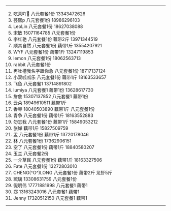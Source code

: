 ---
2. 吃茶吖🍑 八元套餐1份 13343472626
3. 芸熙p 八元套餐1份 18986296103
4. LeoLin 八元套餐1份 18627038088
5. 宋敏 15071164785 八元套餐1份
6. 李红艳 八元套餐1份 藕带2斤 13971344519
7. 顺其自然 八元套餐1份 藕带1斤 13554207921
8. WYF 八元套餐1份 藕带1斤 13247119853
9. lemon 八元套餐1份 18062563713
10. rabbit 八元套餐1份
11. 再吐槽我名字跟你急 八元套餐1份 18717137124
12. 小双呱呱乐 八元套餐1份 藕带1斤 18163533657
13. 飞鱼 八元套餐1 13714891802
14. lumiya 八元套餐1 藕带1份 13628617730
15. 詹詹 15307137852 八元套餐1 藕带1份
16. 云朵 18949610511 藕带1斤
17. 香琴 18040503890 藕带1斤 八元套餐1份
18. 青争 八元套餐1份 藕带1斤 18163552883
19. 勿忘我 八元套餐1份 藕带1斤 15849053212
20. 张婵 藕带1斤 15827509759
21. 孟 八元套餐1份 藕带1斤 13720178046
22. 林 八元套餐1份 17362906151
23. 空了 八元套餐1份 藕带1斤 18840580207
24. 玉兰 八元套餐2份
25. 一介草民 八元套餐1份 藕带1斤 18163327506
26. Fate 八元套餐1份 13272803010
27. CHENG(^O^)LONG 八元套餐1份 藕带2斤 龙虾5斤
28. 琉璃 13308631759 八元套餐1份
29. 倪明伟 17771881998 八元套餐1 藕带1
30. 郑 13163243016 八元套餐1 藕带1
31. Jenny 17320512150 八元套餐1 藕带1
---